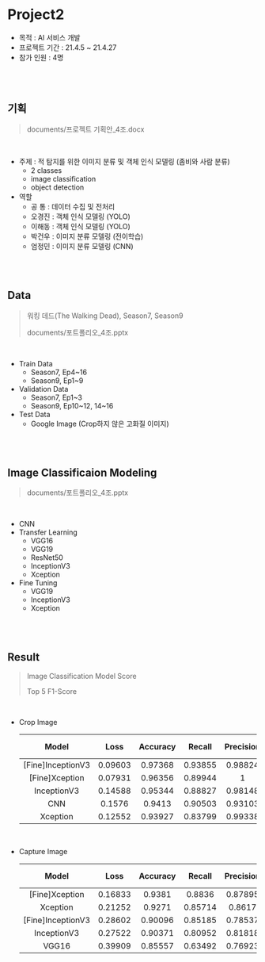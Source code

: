# Project2

- 목적 : AI 서비스 개발
- 프로젝트 기간 : 21.4.5 ~ 21.4.27
- 참가 인원 : 4명

<br/>

<br/>

## 기획

> documents/프로젝트 기획안_4조.docx

<br/>

- 주제 : 적 탐지를 위한 이미지 분류 및 객체 인식 모델링 (좀비와 사람 분류)
  - 2 classes
  - image classification
  - object detection
- 역할 
  - 공    통 : 데이터 수집 및 전처리
  - 오경진 : 객체 인식 모델링 (YOLO)
  - 이해동 : 객체 인식 모델링 (YOLO)
  - 박건우 : 이미지 분류 모델링 (전이학습)
  - 엄정민 : 이미지 분류 모델링 (CNN)

<br/>

<br/>

## Data

> 워킹 데드(The Walking Dead), Season7, Season9
>
> documents/포트폴리오_4조.pptx

<br/>

* Train Data
  * Season7, Ep4\~16
  * Season9, Ep1\~9
* Validation Data
  * Season7, Ep1\~3
  * Season9, Ep10\~12, 14\~16
* Test Data
  * Google Image (Crop하지 않은 고화질 이미지)

<br/>

<br/>

## Image Classificaion Modeling

> documents/포트폴리오_4조.pptx

<br/>

* CNN
* Transfer Learning
  * VGG16
  * VGG19
  * ResNet50
  * InceptionV3
  * Xception
* Fine Tuning
  * VGG19
  * InceptionV3
  * Xception

<br/>

<br/>

## Result

> Image Classification Model Score
>
> Top 5 F1-Score

<br/>

* Crop Image

  |       Model       |  Loss   | Accuracy | Recall  | Precision | F1-Score |
  | :---------------: | :-----: | :------: | :-----: | :-------: | :------: |
  | [Fine]InceptionV3 | 0.09603 | 0.97368  | 0.93855 |  0.98824  | 0.96275  |
  |  [Fine]Xception   | 0.07931 | 0.96356  | 0.89944 |     1     | 0.94706  |
  |    InceptionV3    | 0.14588 | 0.95344  | 0.88827 |  0.98148  | 0.93255  |
  |        CNN        | 0.1576  |  0.9413  | 0.90503 |  0.93103  | 0.91785  |
  |     Xception      | 0.12552 | 0.93927  | 0.83799 |  0.99338  | 0.90909  |

<br/>

* Capture Image

  |       Model       |  Loss   | Accuracy | Recall  | Precision | F1-Score |
  | :---------------: | :-----: | :------: | :-----: | :-------: | :------: |
  |  [Fine]Xception   | 0.16833 |  0.9381  | 0.8836  |  0.87895  | 0.88127  |
  |     Xception      | 0.21252 |  0.9271  | 0.85714 |  0.8617   | 0.85942  |
  | [Fine]InceptionV3 | 0.28602 | 0.90096  | 0.85185 |  0.78537  | 0.81726  |
  |    InceptionV3    | 0.27522 | 0.90371  | 0.80952 |  0.81818  | 0.81383  |
  |       VGG16       | 0.39909 | 0.85557  | 0.63492 |  0.76923  | 0.69565  |

<br/>

